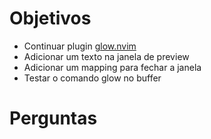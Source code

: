 Objetivos
=========

- Continuar plugin [glow.nvim](https://github.com/npxbr/glow.nvim)
- Adicionar um texto na janela de preview
- Adicionar um mapping para fechar a janela
- Testar o comando glow no buffer


Perguntas
=========
